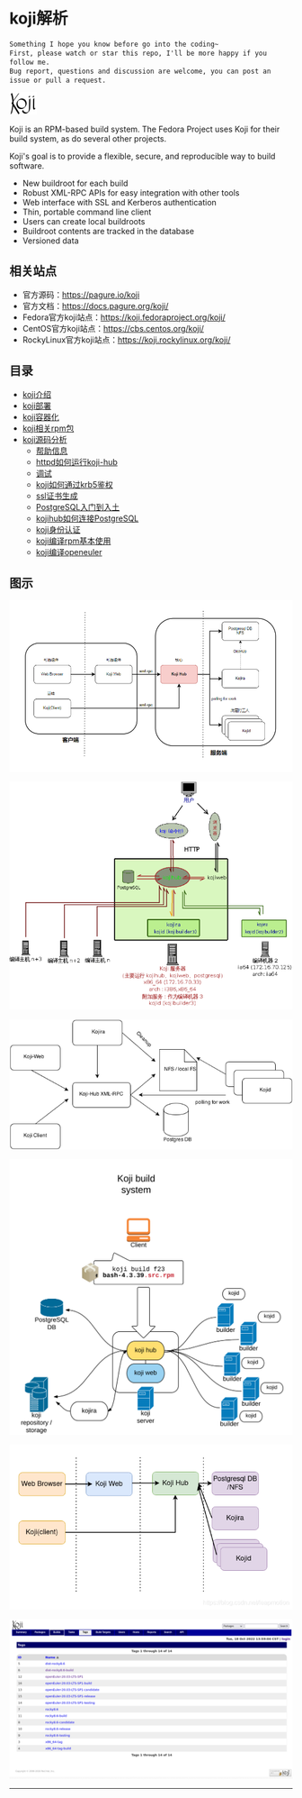 # koji解析

```
Something I hope you know before go into the coding~
First, please watch or star this repo, I'll be more happy if you follow me.
Bug report, questions and discussion are welcome, you can post an issue or pull a request.
```

![20220806_231000_79](image/20220806_231000_79.png)

Koji is an RPM-based build system. The Fedora Project uses Koji for their build system, as do several other projects.

Koji's goal is to provide a flexible, secure, and reproducible way to build software.


* New buildroot for each build
* Robust XML-RPC APIs for easy integration with other tools
* Web interface with SSL and Kerberos authentication
* Thin, portable command line client
* Users can create local buildroots
* Buildroot contents are tracked in the database
* Versioned data

## 相关站点

* 官方源码：<https://pagure.io/koji>
* 官方文档：<https://docs.pagure.org/koji/>
* Fedora官方koji站点：<https://koji.fedoraproject.org/koji/>
* CentOS官方koji站点：<https://cbs.centos.org/koji/>
* RockyLinux官方koji站点：<https://koji.rockylinux.org/koji/>

## 目录

* [koji介绍](docs/koji介绍.md)
* [koji部署](docs/koji部署.md)
* [koji容器化](docs/koji容器化.md)
* [koji相关rpm包](docs/koji相关rpm包.md)
* [koji源码分析](docs/koji源码分析.md)
    * [帮助信息](docs/koji源码分析/帮助信息.md)
    * [httpd如何运行koji-hub](docs/koji源码分析/httpd如何运行koji-hub.md)
    * [调试](docs/koji源码分析/调试.md)
    * [koji如何通过krb5鉴权](docs/koji源码分析/koji如何通过krb5鉴权.md)
    * [ssl证书生成](docs/koji源码分析/ssl证书生成.md)
    * [PostgreSQL入门到入土](docs/koji源码分析/PostgreSQL入门到入土.md)
    * [kojihub如何连接PostgreSQL](docs/koji源码分析/kojihub如何连接PostgreSQL.md)
    * [koji身份认证](docs/koji源码分析/koji身份认证.md)
    * [koji编译rpm基本使用](docs/koji源码分析/koji编译rpm基本使用.md)
    * [koji编译openeuler](docs/koji源码分析/koji编译openeuler.md)



## 图示

![20221005_110039_51](image/20221005_110039_51.png)

![20220811_141522_56](image/20220811_141522_56.png)

![20220811_141624_54](image/20220811_141624_54.png)

![20220811_141636_16](image/20220811_141636_16.png)

![20220811_141746_36](image/20220811_141746_36.png)

![20221018_135919_46](image/20221018_135919_46.png)

---
